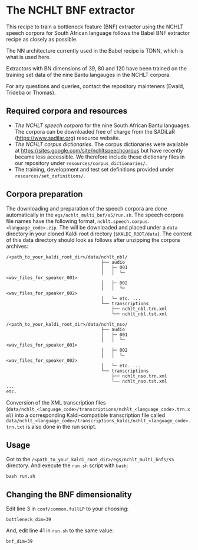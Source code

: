 # The NCHLT BNF extractor

This recipe to train a bottleneck feature (BNF) extractor using the NCHLT speech corpora for South African language
follows the Babel BNF extractor recipe as closely as possible.

The NN architecture currently used in the Babel recipe is TDNN, which is what is used here.

Extractors with BN dimensions of 39, 80 and 120 have been trained on the training set data of the nine Bantu langauges in the NCHLT corpora.

For any questions and queries, contact the repository mainteners (Ewald, Trideba or Thomas).


## Required corpora and resources

* *The NCHLT speech corpora* for the nine South African Bantu languages. The corpora can be downloaded free of charge from 
  the SADiLaR (https://www.sadilar.org) resource website.
* *The NCHLT corpus dictionaries.* The corpus dictionaries were available at https://sites.google.com/site/nchltspeechcorpus
  but have recently became less accessible. We therefore include these dictionary files in our repository under `resources/corpus_dictionaries/`.
* The training, development and test set definitions provided under `resources/set_definitions/`.


## Corpora preparation

The downloading and preparation of the speech corpora are done automatically in the `egs/nchlt_multi_bnf/s5/run.sh`.
The speech corpora file names have the following format, `nchlt.speech.corpus.<language_code>.zip`.
The will be downloaded and placed under a `data` directory in your cloned Kaldi root directory (`$KALDI_ROOT/data`).
The content of this data directory should look as follows after unzipping the corpora archives:

    /<path_to_your_kaldi_root_dir>/data/nchlt_nbl/
                                        ├── audio
                                        │   ├─ 001
                                        │   │  └─ <wav_files_for_speaker_001>
                                        │   ├─ 002
                                        │   │  └─ <wav_files_for_speaker_002>
                                        │   └─ etc. ...
                                        └── transcriptions
                                            ├── nchlt_nbl.trn.xml
                                            └── nchlt_nbl.tst.xml

    /<path_to_your_kaldi_root_dir>/data/nchlt_nso/
                                        ├── audio
                                        │   ├─ 001
                                        │   │  └─ <wav_files_for_speaker_001>
                                        │   ├─ 002
                                        │   │  └─ <wav_files_for_speaker_002>
                                        │   └─ etc. ...
                                        └── transcriptions
                                            ├── nchlt_nso.trn.xml
                                            └── nchlt_nso.tst.xml
    ...
    etc.

Conversion of the XML transcription files (`data/nchlt_<language_code>/transcriptions/nchlt_<language_code>.trn.xml`)
into a corresponding Kaldi-compatible transcription file called `data/nchlt_<language_code>/transcriptions_kaldi/nchlt_<language_code>.trn.txt`
is also done in the run script.

## Usage

Got to the `/<path_to_your_kaldi_root_dir>/egs/nchlt_multi_bnfs/s5` directory. And execute the `run.sh` script with `bash`:

    bash run.sh

## Changing the BNF dimensionality

Edit line 3 in `conf/common.fullLP` to your choosing:

    bottleneck_dim=39

And, edit line 41 in `run.sh` to the same value:

    bnf_dim=39


